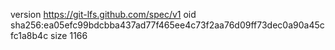 version https://git-lfs.github.com/spec/v1
oid sha256:ea05efc99bdcbba437ad77f465ee4c73f2aa76d09ff73dec0a90a45cfc1a8b4c
size 1166
